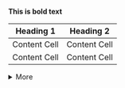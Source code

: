 **This is bold text**

| Heading 1     | Heading 2      
| ------------- | ------------- |
| Content Cell  | Content Cell  |
| Content Cell  | Content Cell  |

<details><summary>More</summary>
<p>
Comment about something
</p>
</details>
